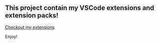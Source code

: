## This project contain my VSCode extensions and extension packs!

[Checkout my extensions](https://marketplace.visualstudio.com/publishers/guilhermestella)

Enjoy!
